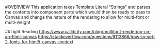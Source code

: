 #OVERVIEW
This application takes Template Literal "Strings" and parses the contents into component parts which would then be ready to pass to Canvas and change the nature of the rendering to allow for multi-font or multi-weight


##Light Reading
https://www.callibrity.com/blog/multifont-rendering-on-an-html-canvas
https://stackoverflow.com/questions/8113866/how-to-set-2-fonts-for-html5-canvas-context

